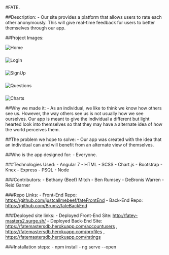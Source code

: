 #FATE. 

##Description: 
    - Our site provides a platform that allows users to rate each other anonymously. This will give real-time feedback for users to better themselves through our app.

##Project Images: 

![Home]((assets/Home.png))

###

![LogIn]((assets/LogIn.png))

###

![SignUp]((assets/SignUp.png))

###

![Questions]((assets/Questions.png))

###

![Charts]((assets/Charts.png))


##Why we made it:
    - As an individual, we like to think we know how others see us. However, the way others see us is not usually how we see ourselves. Our app is meant to give the individual a different but light hearted look into themselves so that they may have a alternate idea of how the world perceives them.   

##The problem we hope to solve:
    - Our app was created with the idea that an individual can and will benefit from an alternate view of themselves. 

##Who is the app designed for:
    - Everyone. 

###Technologies Used:
    - Angular 7
    - HTML
    - SCSS
    - Chart.js
    - Bootstrap
    - Knex
    - Express
    - PSQL
    - Node

###Contributors:
    - Bethany (Beef) Mitch
    - Ben Rumsey
    - DeBronis Warren
    - Reid Garner

###Repo Links:
    - Front-End Repo: https://github.com/justcallmebeef/fateFrontEnd
    - Back-End Repo: https://github.com/Brumz/fateBackEnd

###Deployed site links:
    - Deployed Front-End Site: http://fatey-masters2.surge.sh/
    - Deployed Back-End Site: https://fatemastersdb.herokuapp.com/accountusers , https://fatemastersdb.herokuapp.com/profiles , https://fatemastersdb.herokuapp.com/ratings

###Installation steps:
    - npm install 
    - ng serve --open 

